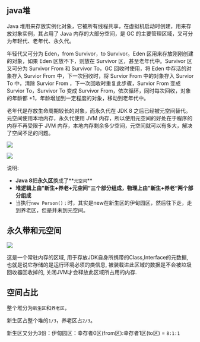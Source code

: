 ## java堆

Java 堆用来存放实例化对象，它被所有线程共享，在虚拟机启动时创建，用来存放对象实例，其占用了 Java 内存的大部分空间，是 GC 的主要管理区域，又可分为年轻代、老年代、永久代。

年轻代又可分为 Eden，from Survivor，to Survivor。Eden 区用来存放刚刚创建的对象，如果 Eden 区放不下，则放在 Survivor 区，甚至老年代中。Survivor 区又可分为 Survivor From 和 Survivor To，GC 回收时使用，将 Eden 中存活的对象存入 Survior From 中，下一次回收时，将 Survior From 中的对象存入 Survior To 中，清除 Survior From ，下一次回收时重复此步骤，Survior From 变成 Survior To，Survivor To 变成 Survivor From，依次循环，同时每次回收，对象的年龄都 +1，年龄增加到一定程度的对象，移动到老年代中。

老年代是存放生命周期较长的对象，而永久代在 JDK 8 之后已经被元空间替代。元空间使用本地内存，永久代使用 JVM 内存，所以使用元空间的好处在于程序的内存不再受限于 JVM 内存，本地内存剩余多少空间，元空间就可以有多大，解决了空间不足的问题。



![](https://youpaiyun.zongqilive.cn/image/20200318143732.png)



![](https://youpaiyun.zongqilive.cn/image/20200318143641.png)

说明:

- **Java 8**把**永久区**换成了**`元空间`**
- **堆逻辑上由”新生+养老+元空间“三个部分组成，物理上由”新生+养老“两个部分组成**
- 当执行`new Person()；`时，其实是new在新生区的伊甸园区，然后往下走，走到养老区，但是并未到元空间。

## 永久带和元空间

![](https://youpaiyun.zongqilive.cn/image/20200424094854.png)

这是一个常驻内存的区域, 用于存放JDK自身所携带的Class,Interface的元数据, 也就是说它存储的是运行环境必须的类信息, 被装载进此区域的数据是不会被垃圾回收器回收掉的, 关闭JVM才会释放此区域所占用的内存.

## 空间占比

整个堆分为`新生区`和`养老区`，

新生区占整个堆的`1/3`，养老区占`2/3`。

新生区又分为3份：伊甸园区：幸存者0区(from区):幸存者1区(to区) = `8:1:1`



























































































































